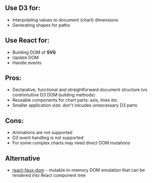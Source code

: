 ## Use D3 for:
* Interpolating values to document (chart) dimensions
* Generating shapes for paths


## Use React for:

* Building DOM of __SVG__
* Update DOM
* Handle events

## Pros:
* Declarative, functional and straightforward document structure (vs contrintuitive D3 DOM building methods)
* Reusable components for chart parts: axis, lines etc.
* Smaller application size: don't inlcudes unnecessary D3 parts

## Cons:
* Animations are not supported
* D3 event handling is not supported
* For some complex charts may need direct DOM mutations


## Alternative

* [react-faux-dom](https://github.com/Olical/react-faux-dom) - mutable in-memory DOM emulation that can be rendered into React component tree
